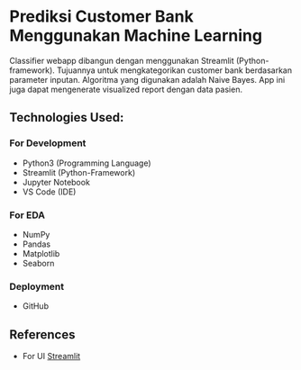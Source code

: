 # **Prediksi Customer Bank Menggunakan Machine Learning**

Classifier webapp dibangun dengan menggunakan Streamlit (Python-framework). Tujuannya untuk mengkategorikan customer bank berdasarkan parameter inputan. Algoritma yang digunakan adalah Naive Bayes. App ini juga dapat mengenerate visualized report dengan data pasien.


## **Technologies Used:**

### For Development
* Python3 (Programming Language)
* Streamlit (Python-Framework)
* Jupyter Notebook
* VS Code (IDE)

### For EDA
* NumPy
* Pandas
* Matplotlib
* Seaborn

### Deployment
* GitHub

## References
* For UI [Streamlit](https://streamlit.io/)
